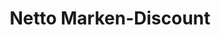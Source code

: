 ---
title: "Netto Marken-Discount"
url: /bayreuth/netto-marken-discount-koenigsallee/
shop: Supermarkt
---